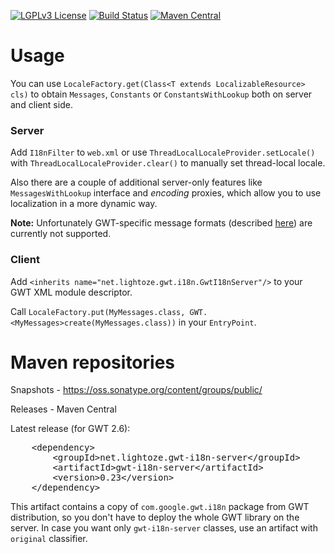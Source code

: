 [![LGPLv3 License](http://img.shields.io/badge/license-LGPLv3-blue.svg)](https://www.gnu.org/licenses/lgpl.html)
[![Build Status](https://travis-ci.org/lightoze/gwt-i18n-server.svg)](https://travis-ci.org/lightoze/gwt-i18n-server)
[![Maven Central](https://maven-badges.herokuapp.com/maven-central/net.lightoze.gwt-i18n-server/gwt-i18n-server/badge.svg)](https://maven-badges.herokuapp.com/maven-central/net.lightoze.gwt-i18n-server/gwt-i18n-server/)

# Usage
You can use `LocaleFactory.get(Class<T extends LocalizableResource> cls)` to obtain `Messages`, `Constants` or `ConstantsWithLookup` both on server and client side.

### Server
Add `I18nFilter` to `web.xml` or use `ThreadLocalLocaleProvider.setLocale()` with `ThreadLocalLocaleProvider.clear()` to manually set thread-local locale.

Also there are a couple of additional server-only features like `MessagesWithLookup` interface and *encoding* proxies, which allow you to use localization in a more dynamic way.

__Note:__ Unfortunately GWT-specific message formats (described [here](http://www.gwtproject.org/doc/latest/DevGuideI18nMessages.html#GwtFormats)) are currently not supported.

### Client
Add `<inherits name="net.lightoze.gwt.i18n.GwtI18nServer"/>` to your GWT XML module descriptor.

Call `LocaleFactory.put(MyMessages.class, GWT.<MyMessages>create(MyMessages.class))` in your `EntryPoint`.

# Maven repositories
Snapshots - <https://oss.sonatype.org/content/groups/public/>

Releases - Maven Central

Latest release (for GWT 2.6):
<pre>
    &lt;dependency&gt;
        &lt;groupId&gt;net.lightoze.gwt-i18n-server&lt;/groupId&gt;
        &lt;artifactId&gt;gwt-i18n-server&lt;/artifactId&gt;
        &lt;version&gt;0.23&lt;/version&gt;
    &lt;/dependency&gt;
</pre>

This artifact contains a copy of `com.google.gwt.i18n` package from GWT distribution, so you don't have to deploy the whole GWT library on the server.
In case you want only `gwt-i18n-server` classes, use an artifact with `original` classifier.
